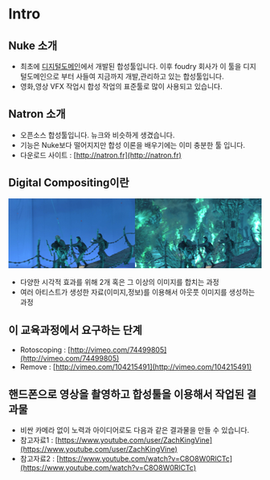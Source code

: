 # Intro

## Nuke 소개

* 최초에 [디지털도메인](https://www.digitaldomain.com/)에서 개발된 합성툴입니다. 이후 foudry 회사가 이 툴을 디지털도메인으로 부터 사들여 지금까지 개발,관리하고 있는 합성툴입니다.
* 영화,영상 VFX 작업시 합성 작업의 표준툴로 많이 사용되고 있습니다.

## Natron 소개

* 오픈소스 합성툴입니다. 뉴크와 비슷하게 생겼습니다.
* 기능은 Nuke보다 떨어지지만 합성 이론을 배우기에는 이미 충분한 툴 입니다.
* 다운로드 사이트 : [http://natron.fr](http://natron.fr)

## Digital Compositing이란

![](../.gitbook/assets/intro01.png)

* 다양한 시각적 효과를 위해 2개 혹은 그 이상의 이미지를 합치는 과정
* 여러 아티스트가 생성한 자료\(이미지,정보\)를 이용해서 아웃풋 이미지를 생성하는 과정

## 이 교육과정에서 요구하는 단계

* Rotoscoping : [http://vimeo.com/74499805](http://vimeo.com/74499805)
* Remove : [http://vimeo.com/104215491](http://vimeo.com/104215491)

## 핸드폰으로 영상을 촬영하고 합성툴을 이용해서 작업된 결과물

* 비싼 카메라 없이 노력과 아이디어로도 다음과 같은 결과물을 만들 수 있습니다.
* 참고자료1 : [https://www.youtube.com/user/ZachKingVine](https://www.youtube.com/user/ZachKingVine)
* 참고자료2 : [https://www.youtube.com/watch?v=C8O8W0RlCTc](https://www.youtube.com/watch?v=C8O8W0RlCTc)

